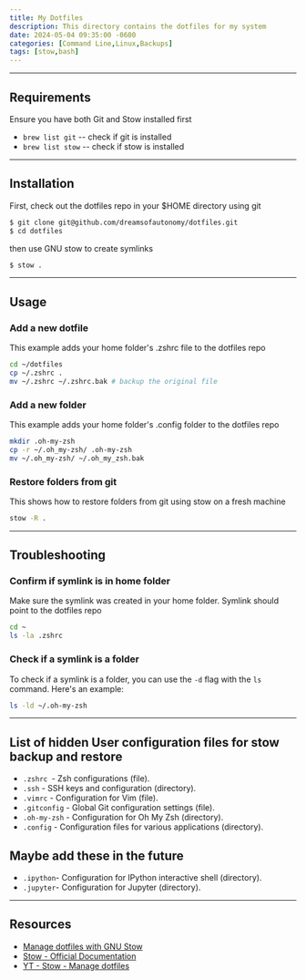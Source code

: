 ```yaml
---
title: My Dotfiles
description: This directory contains the dotfiles for my system
date: 2024-05-04 09:35:00 -0600
categories: [Command Line,Linux,Backups]
tags: [stow,bash]
---
```


---
## Requirements
Ensure you have both Git and Stow  installed first
- `brew list git` -- check if git is installed
- `brew list stow` -- check if stow is installed

---
## Installation
First, check out the dotfiles repo in your $HOME directory using git
```bash
$ git clone git@github.com/dreamsofautonomy/dotfiles.git
$ cd dotfiles
```

then use GNU stow to create symlinks
```bash
$ stow .
```
---
## Usage
### Add a new dotfile
This example adds your home folder's .zshrc file to the dotfiles repo
```bash
cd ~/dotfiles
cp ~/.zshrc .
mv ~/.zshrc ~/.zshrc.bak # backup the original file
```
### Add a new folder
This example adds your home folder's .config folder to the dotfiles repo
```bash
mkdir .oh-my-zsh
cp -r ~/.oh_my-zsh/ .oh-my-zsh
mv ~/.oh_my-zsh/ ~/.oh_my_zsh.bak
```
### Restore folders from git
This shows how to restore folders from git using stow on a fresh machine
```bash
stow -R .
```

---
## Troubleshooting
### Confirm if symlink is in home folder
Make sure the symlink was created in your home folder.   Symlink should point to the dotfiles repo
```bash
cd ~
ls -la .zshrc
```

### Check if a symlink is a folder
To check if a symlink is a folder, you can use the `-d` flag with the `ls` command. Here's an example:
```bash
ls -ld ~/.oh-my-zsh
```

---
## List of hidden User configuration files for stow backup and restore
* `.zshrc `- Zsh configurations (file).
* `.ssh` - SSH keys and configuration (directory).
* `.vimrc` - Configuration for Vim (file).
* `.gitconfig` - Global Git configuration settings (file).
* `.oh-my-zsh` - Configuration for Oh My Zsh (directory).
* `.config` - Configuration files for various applications (directory).

## Maybe add these in the future
* `.ipython`- Configuration for IPython interactive shell (directory).
* `.jupyter`- Configuration for Jupyter (directory).

---
## Resources
* [Manage dotfiles with GNU Stow](https://dr563105.github.io/blog/manage-dotfiles-with-gnu-stow/)
* [Stow - Official Documentation](https://www.gnu.org/software/stow/)
* [YT - Stow - Manage dotfiles](https://www.youtube.com/watch?v=y6XCebnB9gs)
